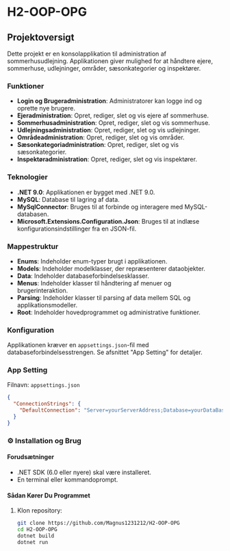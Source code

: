 # H2-OOP-OPG

## Projektoversigt

Dette projekt er en konsolapplikation til administration af sommerhusudlejning. Applikationen giver mulighed for at håndtere ejere, sommerhuse, udlejninger, områder, sæsonkategorier og inspektører.

### Funktioner

- **Login og Brugeradministration**: Administratorer kan logge ind og oprette nye brugere.
- **Ejeradministration**: Opret, rediger, slet og vis ejere af sommerhuse.
- **Sommerhusadministration**: Opret, rediger, slet og vis sommerhuse.
- **Udlejningsadministration**: Opret, rediger, slet og vis udlejninger.
- **Områdeadministration**: Opret, rediger, slet og vis områder.
- **Sæsonkategoriadministration**: Opret, rediger, slet og vis sæsonkategorier.
- **Inspektøradministration**: Opret, rediger, slet og vis inspektører.

### Teknologier

- **.NET 9.0**: Applikationen er bygget med .NET 9.0.
- **MySQL**: Database til lagring af data.
- **MySqlConnector**: Bruges til at forbinde og interagere med MySQL-databasen.
- **Microsoft.Extensions.Configuration.Json**: Bruges til at indlæse konfigurationsindstillinger fra en JSON-fil.

### Mappestruktur

- **Enums**: Indeholder enum-typer brugt i applikationen.
- **Models**: Indeholder modelklasser, der repræsenterer dataobjekter.
- **Data**: Indeholder databaseforbindelsesklasser.
- **Menus**: Indeholder klasser til håndtering af menuer og brugerinteraktion.
- **Parsing**: Indeholder klasser til parsing af data mellem SQL og applikationsmodeller.
- **Root**: Indeholder hovedprogrammet og administrative funktioner.

### Konfiguration

Applikationen kræver en `appsettings.json`-fil med databaseforbindelsesstrengen. Se afsnittet "App Setting" for detaljer.

### App Setting

Filnavn: `appsettings.json`

```json
{
  "ConnectionStrings": {
    "DefaultConnection": "Server=yourServerAddress;Database=yourDataBase;User=yourUser;Password=yourPassword;"
  }
}
```

### ⚙️ Installation og Brug

#### Forudsætninger

- .NET SDK (6.0 eller nyere) skal være installeret.
- En terminal eller kommandoprompt.

#### Sådan Kører Du Programmet

1. Klon repository:
   ```sh
   git clone https://github.com/Magnus1231212/H2-OOP-OPG
   cd H2-OOP-OPG
   dotnet build
   dotnet run
   ```
